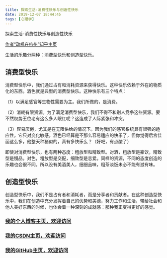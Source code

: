 ```yaml
---
title: 探索生活-消费性快乐与创造性快乐
date: 2019-12-07 18:44:45
tags: [心理学]
---
```


探索生活-消费性快乐与创造性快乐
<!--more-->

[作者“动机在杭州”知乎主页](https://www.zhihu.com/people/dong-ji-zai-hang-zhou/activities)

生活的乐趣分两种：消费型快乐和创造型快乐。
## 消费型快乐
消费型快乐中，我们通过占有和消耗资源来获得快乐。这种快乐依赖于外在的物质化的东西。酒色就是典型的消费型快乐。这种快乐有三个特点：

（1）以满足感官等生物性需要为主。我们所做的，是消费。

（2）消耗有限资源。为了满足消费型快乐，我们不得不和别人竞争这些资源。要不然权势王位老有这么多人眼红呢？这造成了人际紧张和冲突。

（3）容易厌倦，尤其是在无限供给的情况下。因为我们的感官系统具有很强的适应性，它只对变化敏感。酒色已经算是不那么容易适应的快乐了，但你觉得后宫佳丽这么多，他整天种猪似的，真有多快乐么？（好吧，有点酸了）

即使对消费型快乐，也有两种态度：粗放型和精致型。对酒，粗放型是豪饮，精致型是慢品。对色，粗放型是交配，细致型是恋爱。同样的资源，不同的态度创造的乐趣也会很不同。所以没有美酒美人，细细品味，粗茶淡饭未必不能有滋有味。

## 创造型快乐
创造型快乐中，我们不是占有者和消耗者，而是分享者和贡献者。在这种创造型快乐中，我们在创造中充分发挥着自己的优势和美德，努力工作和生活，带给社会和他人美好东西的时候，也体会着一种深刻的成就感：那种我正变得更好的感觉。


### [我的个人博客主页，欢迎访问](http://www.aomanhao.top/)
### [我的CSDN主页，欢迎访问](https://blog.csdn.net/Aoman_Hao)
### [我的GitHub主页，欢迎访问](https://github.com/AomanHao)


